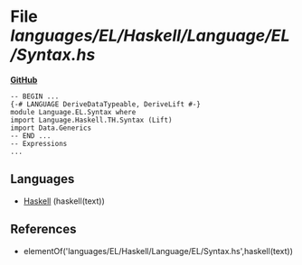 # File _languages/EL/Haskell/Language/EL/Syntax.hs_
**[GitHub](https://github.com/softlang/yas/blob/master/languages/EL/Haskell/Language/EL/Syntax.hs)**
```
-- BEGIN ...
{-# LANGUAGE DeriveDataTypeable, DeriveLift #-}
module Language.EL.Syntax where
import Language.Haskell.TH.Syntax (Lift)
import Data.Generics
-- END ...
-- Expressions
...
```

## Languages
* [Haskell](../languages/Haskell.md) (haskell(text))

## References
* elementOf('languages/EL/Haskell/Language/EL/Syntax.hs',haskell(text))

